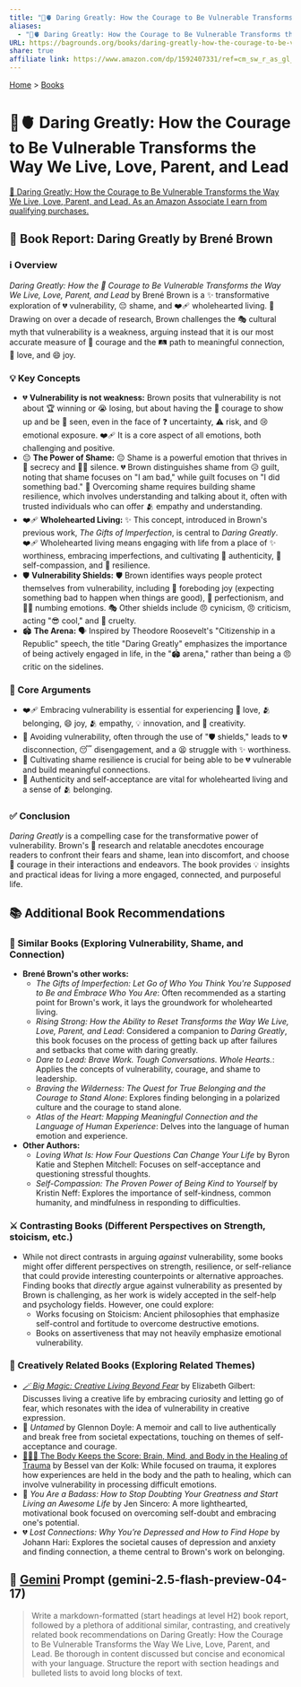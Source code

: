 ```yaml
---
title: "🦁🫀 Daring Greatly: How the Courage to Be Vulnerable Transforms the Way We Live, Love, Parent, and Lead"
aliases:
  - "🦁🫀 Daring Greatly: How the Courage to Be Vulnerable Transforms the Way We Live, Love, Parent, and Lead"
URL: https://bagrounds.org/books/daring-greatly-how-the-courage-to-be-vulnerable-transforms-the-way-we-live-love-parent-and-lead
share: true
affiliate link: https://www.amazon.com/dp/1592407331/ref=cm_sw_r_as_gl_apa_gl_i_7A0TSPK95HDN2TK8PTZC?linkCode=ml1&tag=bagrounds-20
---
```

[Home](../index.md) > [Books](./index.md)  
# 🦁🫀 Daring Greatly: How the Courage to Be Vulnerable Transforms the Way We Live, Love, Parent, and Lead  
[🛒 Daring Greatly: How the Courage to Be Vulnerable Transforms the Way We Live, Love, Parent, and Lead. As an Amazon Associate I earn from qualifying purchases.](https://www.amazon.com/dp/1592407331/ref=cm_sw_r_as_gl_apa_gl_i_7A0TSPK95HDN2TK8PTZC?linkCode=ml1&tag=bagrounds-20)  
  
## 📖 Book Report: Daring Greatly by Brené Brown  
  
### ℹ️ Overview  
  
*Daring Greatly: How the 💖 Courage to Be Vulnerable Transforms the Way We Live, Love, Parent, and Lead* by Brené Brown is a ✨ transformative exploration of 💔 vulnerability, 😔 shame, and ❤️‍🩹 wholehearted living. 🔬 Drawing on over a decade of research, Brown challenges the 🎭 cultural myth that vulnerability is a weakness, arguing instead that it is our most accurate measure of 🦸 courage and the 🛤️ path to meaningful connection, 🥰 love, and 😄 joy.  
  
### 💡 Key Concepts  
  
* 💔 **Vulnerability is not weakness:** Brown posits that vulnerability is not about 🏆 winning or 😭 losing, but about having the 🦸 courage to show up and be 👀 seen, even in the face of ❓ uncertainty, ⚠️ risk, and 😢 emotional exposure. ❤️‍🩹 It is a core aspect of all emotions, both challenging and positive.  
* 😔 **The Power of Shame:** 😔 Shame is a powerful emotion that thrives in 🤫 secrecy and 😶‍🌫️ silence. 💔 Brown distinguishes shame from 😥 guilt, noting that shame focuses on "I am bad," while guilt focuses on "I did something bad." 💪 Overcoming shame requires building shame resilience, which involves understanding and talking about it, often with trusted individuals who can offer 🫂 empathy and understanding.  
* ❤️‍🩹 **Wholehearted Living:** ✨ This concept, introduced in Brown's previous work, *The Gifts of Imperfection*, is central to *Daring Greatly*. ❤️‍🩹 Wholehearted living means engaging with life from a place of ✨ worthiness, embracing imperfections, and cultivating 🌱 authenticity, 🧘 self-compassion, and 💪 resilience.  
* 🛡️ **Vulnerability Shields:** 🛡️ Brown identifies ways people protect themselves from vulnerability, including 😬 foreboding joy (expecting something bad to happen when things are good), 💯 perfectionism, and 😶‍🌫️ numbing emotions. 🎭 Other shields include 😠 cynicism, 😠 criticism, acting "😎 cool," and 👿 cruelty.  
* 🏟️ **The Arena:** 🗣️ Inspired by Theodore Roosevelt's "Citizenship in a Republic" speech, the title "Daring Greatly" emphasizes the importance of being actively engaged in life, in the "🏟️ arena," rather than being a 😠 critic on the sidelines.  
  
### 🎯 Core Arguments  
  
* ❤️‍🩹 Embracing vulnerability is essential for experiencing 🥰 love, 🫂 belonging, 😄 joy, 🫂 empathy, 💡 innovation, and 🎨 creativity.  
* 🚫 Avoiding vulnerability, often through the use of "🛡️ shields," leads to 💔 disconnection, 😴 disengagement, and a 😫 struggle with ✨ worthiness.  
* 💪 Cultivating shame resilience is crucial for being able to be 💔 vulnerable and build meaningful connections.  
* 🌱 Authenticity and self-acceptance are vital for wholehearted living and a sense of 🫂 belonging.  
  
### ✅ Conclusion  
  
*Daring Greatly* is a compelling case for the transformative power of vulnerability. Brown's 🔬 research and relatable anecdotes encourage readers to confront their fears and shame, lean into discomfort, and choose 🦸 courage in their interactions and endeavors. The book provides 💡 insights and practical ideas for living a more engaged, connected, and purposeful life.  
  
## 📚 Additional Book Recommendations  
  
### 🤝 Similar Books (Exploring Vulnerability, Shame, and Connection)  
  
* **Brené Brown's other works:**  
    * *The Gifts of Imperfection: Let Go of Who You Think You're Supposed to Be and Embrace Who You Are*: Often recommended as a starting point for Brown's work, it lays the groundwork for wholehearted living.  
    * *Rising Strong: How the Ability to Reset Transforms the Way We Live, Love, Parent, and Lead*: Considered a companion to *Daring Greatly*, this book focuses on the process of getting back up after failures and setbacks that come with daring greatly.  
    * *Dare to Lead: Brave Work. Tough Conversations. Whole Hearts.*: Applies the concepts of vulnerability, courage, and shame to leadership.  
    * *Braving the Wilderness: The Quest for True Belonging and the Courage to Stand Alone*: Explores finding belonging in a polarized culture and the courage to stand alone.  
    * *Atlas of the Heart: Mapping Meaningful Connection and the Language of Human Experience*: Delves into the language of human emotion and experience.  
* **Other Authors:**  
    * *Loving What Is: How Four Questions Can Change Your Life* by Byron Katie and Stephen Mitchell: Focuses on self-acceptance and questioning stressful thoughts.  
    * *Self-Compassion: The Proven Power of Being Kind to Yourself* by Kristin Neff: Explores the importance of self-kindness, common humanity, and mindfulness in responding to difficulties.  
  
### ⚔️ Contrasting Books (Different Perspectives on Strength, stoicism, etc.)  
  
* While not direct contrasts in arguing *against* vulnerability, some books might offer different perspectives on strength, resilience, or self-reliance that could provide interesting counterpoints or alternative approaches. Finding books that *directly* argue against vulnerability as presented by Brown is challenging, as her work is widely accepted in the self-help and psychology fields. However, one could explore:  
    * Works focusing on Stoicism: Ancient philosophies that emphasize self-control and fortitude to overcome destructive emotions.  
    * Books on assertiveness that may not heavily emphasize emotional vulnerability.  
  
### 🎨 Creatively Related Books (Exploring Related Themes)  
  
* *[🪄 Big Magic: Creative Living Beyond Fear](./big-magic.md)* by Elizabeth Gilbert: Discusses living a creative life by embracing curiosity and letting go of fear, which resonates with the idea of vulnerability in creative expression.  
* 👑 *Untamed* by Glennon Doyle: A memoir and call to live authentically and break free from societal expectations, touching on themes of self-acceptance and courage.  
* [🤕🎼🧠 The Body Keeps the Score: Brain, Mind, and Body in the Healing of Trauma](./the-body-keeps-the-score-brain-mind-and-body-in-the-healing-of-trauma.md) by Bessel van der Kolk: While focused on trauma, it explores how experiences are held in the body and the path to healing, which can involve vulnerability in processing difficult emotions.  
* 🚀 *You Are a Badass: How to Stop Doubting Your Greatness and Start Living an Awesome Life* by Jen Sincero: A more lighthearted, motivational book focused on overcoming self-doubt and embracing one's potential.  
* 💔 *Lost Connections: Why You’re Depressed and How to Find Hope* by Johann Hari: Explores the societal causes of depression and anxiety and finding connection, a theme central to Brown's work on belonging.  
  
## 💬 [Gemini](../software/gemini.md) Prompt (gemini-2.5-flash-preview-04-17)  
> Write a markdown-formatted (start headings at level H2) book report, followed by a plethora of additional similar, contrasting, and creatively related book recommendations on Daring Greatly: How the Courage to Be Vulnerable Transforms the Way We Live, Love, Parent, and Lead. Be thorough in content discussed but concise and economical with your language. Structure the report with section headings and bulleted lists to avoid long blocks of text.